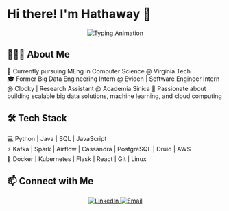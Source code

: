 # Hi there! I'm Hathaway 👋  

<p align="center">
  <img src="https://readme-typing-svg.demolab.com?font=Fira+Code&weight=500&size=22&pause=1000&color=CCDF92&center=true&vCenter=true&multiline=true&width=600&height=60&lines=Passionate+about+Big+Data+and+Cloud+☁️" alt="Typing Animation">
</p>

## 👩🏻‍💻 About Me  
🔭 Currently pursuing MEng in Computer Science @ Virginia Tech  
🎓 Former Big Data Engineering Intern @ Eviden | Software Engineer Intern @ Clocky | Research Assistant @ Academia Sinica
🌱 Passionate about building scalable big data solutions, machine learning, and cloud computing  

## 🛠 Tech Stack  
💻 Python | Java | SQL | JavaScript  
⚡ Kafka | Spark | Airflow | Cassandra | PostgreSQL | Druid | AWS  
🔧 Docker | Kubernetes | Flask | React | Git | Linux  



## 📫 Connect with Me  
<p align="center">
  <a href="https://www.linkedin.com/in/hathawaychen/">
    <img src="https://img.shields.io/badge/LinkedIn-blue?style=flat&logo=linkedin" alt="LinkedIn">
  </a>
  <a href="mailto:hathaway1214@gmail.com">
    <img src="https://img.shields.io/badge/Email-D14836?style=flat&logo=gmail&logoColor=white" alt="Email">
  </a>
</p>
